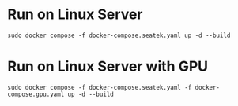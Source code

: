 
# Run on Linux Server

`sudo docker compose -f docker-compose.seatek.yaml up -d --build`

# Run on Linux Server with GPU

`sudo docker compose -f docker-compose.seatek.yaml -f docker-compose.gpu.yaml up -d --build`